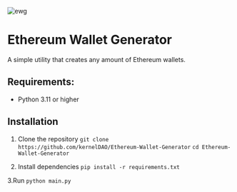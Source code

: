 ![ewg](https://github.com/user-attachments/assets/a20126d3-cc1f-449c-82ac-273255def748)

# Ethereum Wallet Generator


A simple utility that creates any amount of Ethereum wallets.

## Requirements:
- Python 3.11 or higher

## Installation

1. Clone the repository
   ``git clone https://github.com/kernelDAO/Ethereum-Wallet-Generator``
   ``cd Ethereum-Wallet-Generator``

2. Install dependencies
   ``pip install -r requirements.txt``

3.Run
   `python main.py`
